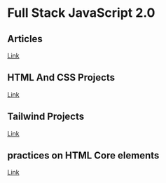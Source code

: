 # Full Stack JavaScript 2.0

## Articles 
[Link](Articles/README.md)


## HTML And CSS Projects
[Link](HTML_AND_CSS/README.md)


## Tailwind Projects
[Link](Tailwind_projects/README.md)

## practices on HTML Core elements
[Link](practices/README.md)
